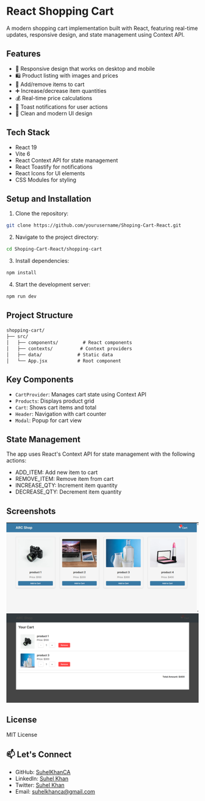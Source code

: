 # React Shopping Cart

A modern shopping cart implementation built with React, featuring real-time updates, responsive design, and state management using Context API.

## Features

- 📱 Responsive design that works on desktop and mobile
- 🛍️ Product listing with images and prices
- 🛒 Add/remove items to cart
- ➕ Increase/decrease item quantities
- 💰 Real-time price calculations
- 🔔 Toast notifications for user actions
- 🎨 Clean and modern UI design

## Tech Stack

- React 19
- Vite 6
- React Context API for state management
- React Toastify for notifications
- React Icons for UI elements
- CSS Modules for styling

## Setup and Installation

1. Clone the repository:

```bash
git clone https://github.com/yourusername/Shoping-Cart-React.git
```

2. Navigate to the project directory:

```bash
cd Shoping-Cart-React/shopping-cart
```

3. Install dependencies:

```bash
npm install
```

4. Start the development server:

```bash
npm run dev
```

## Project Structure

```
shopping-cart/
├── src/
│   ├── components/         # React components
│   ├── contexts/          # Context providers
│   ├── data/             # Static data
│   └── App.jsx           # Root component
```

## Key Components

- `CartProvider`: Manages cart state using Context API
- `Products`: Displays product grid
- `Cart`: Shows cart items and total
- `Header`: Navigation with cart counter
- `Modal`: Popup for cart view

## State Management

The app uses React's Context API for state management with the following actions:

- ADD_ITEM: Add new item to cart
- REMOVE_ITEM: Remove item from cart
- INCREASE_QTY: Increment item quantity
- DECREASE_QTY: Decrement item quantity

## Screenshots

![Product Listing](snapshot/image.png)
![Shopping Cart](snapshot/image2.png)

## License

MIT License

## 📫 Let's Connect

- GitHub: [SuhelKhanCA](https://github.com/SuhelKhanCA)
- LinkedIn: [Suhel Khan](https://www.linkedin.com/in/suhelkhanska/)
- Twitter: [Suhel Khan](https://twitter.com/@suhelkhanalig)
- Email: suhelkhanca@gmail.com